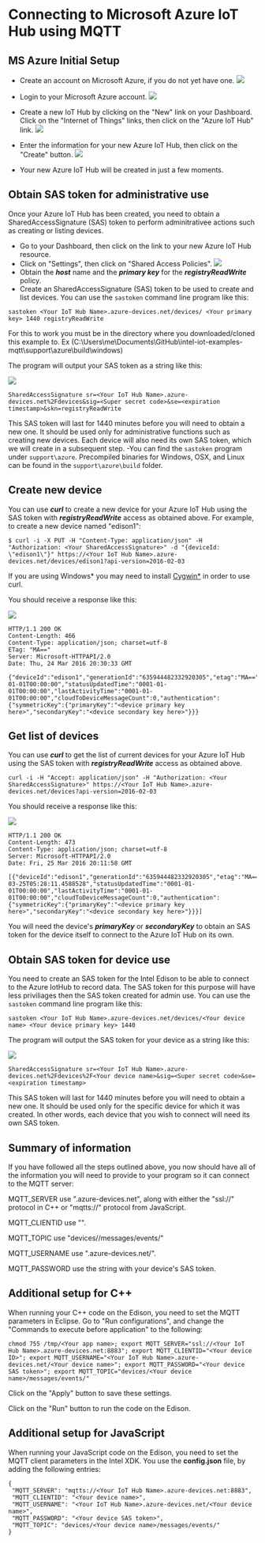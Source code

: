 # Connecting to Microsoft Azure IoT Hub using MQTT

## MS Azure Initial Setup

- Create an account on Microsoft Azure, if you do not yet have one.
![](https://github.com/hybridgroup/intel-iot-examples-mqtt/blob/master/images/azure/create-free-account.png)

- Login to your Microsoft Azure account.
![](https://github.com/hybridgroup/intel-iot-examples-mqtt/blob/master/images/azure/sign-in-to-azure.png)

- Create a new IoT Hub by clicking on the "New" link on your Dashboard. Click on the "Internet of Things" links, then click on the "Azure IoT Hub" link.
![](https://github.com/hybridgroup/intel-iot-examples-mqtt/blob/master/images/azure/create-new-iot-hub.png)

- Enter the information for your new Azure IoT Hub, then click on the "Create" button.
![](https://github.com/hybridgroup/intel-iot-examples-mqtt/blob/master/images/azure/create-new-iot-hub-2.png)

- Your new Azure IoT Hub will be created in just a few moments.

## Obtain SAS token for administrative use

Once your Azure IoT Hub has been created, you need to obtain a SharedAccessSignature (SAS) token to perform adminitrativee actions such as creating or listing devices.

- Go to your Dashboard, then click on the link to your new Azure IoT Hub resource.
- Click on "Settings", then click on "Shared Access Policies".
![](https://github.com/hybridgroup/intel-iot-examples-mqtt/blob/master/images/azure/obtain-sas.png)
- Obtain the ***host*** name and the ***primary key*** for the ***registryReadWrite*** policy.
- Create an SharedAccessSignature (SAS) token to be used to create and list devices. You can use the `sastoken` command line program like this:

```
sastoken <Your IoT Hub Name>.azure-devices.net/devices/ <Your primary key> 1440 registryReadWrite
```
For this to work you must be in the directory where you downloaded/cloned this example to.
Ex (C:\Users\me\Documents\GitHub\intel-iot-examples-mqtt\support\azure\build\windows)

The program will output your SAS token as a string like this:

![](https://github.com/hybridgroup/intel-iot-examples-mqtt/blob/master/images/azure/sas-example.png)


```
SharedAccessSignature sr=<Your IoT Hub Name>.azure-devices.net%2Fdevices&sig=<Super secret code>&se=<expiration timestamp>&skn=registryReadWrite
```

This SAS token will last for 1440 minutes before you will need to obtain a new one. It should be used only for administrative functions such as creating new devices. Each device will also need its own SAS token, which we will create in a subsequent step.
-You can find the `sastoken` program under `support\azure`. Precompiled binaries for Windows, OSX, and Linux can be found in the `support\azure\build` folder.

## Create new device

You can use ***curl*** to create a new device for your Azure IoT Hub using the SAS token with ***registryReadWrite*** access as obtained above. For example, to create a new device named "edison1":

```
$ curl -i -X PUT -H "Content-Type: application/json" -H "Authorization: <Your SharedAccessSignature>" -d "{deviceId: \"edison1\"}" https://<Your IoT Hub Name>.azure-devices.net/devices/edison1?api-version=2016-02-03
```
If you are using Windows* you may need to install [Cygwin*](https://github.com/hybridgroup/intel-iot-examples-mqtt/blob/feature/image-link/installing-cygwin.md) in order to use curl.

You should receive a response like this:

![](https://github.com/hybridgroup/intel-iot-examples-mqtt/blob/master/images/azure/create-new-device-curl.png)

```
HTTP/1.1 200 OK
Content-Length: 466
Content-Type: application/json; charset=utf-8
ETag: "MA=="
Server: Microsoft-HTTPAPI/2.0
Date: Thu, 24 Mar 2016 20:30:33 GMT

{"deviceId":"edison1","generationId":"635944482332920305","etag":"MA==","connectionState":"Disconnected","status":"enabled","statusReason":null,"connectionStateUpdatedTime":"0001-01-01T00:00:00","statusUpdatedTime":"0001-01-01T00:00:00","lastActivityTime":"0001-01-01T00:00:00","cloudToDeviceMessageCount":0,"authentication":{"symmetricKey":{"primaryKey":"<device primary key here>","secondaryKey":"<device secondary key here>"}}}
```

## Get list of devices

You can use ***curl*** to get the list of current devices for your Azure IoT Hub using the SAS token with ***registryReadWrite*** access as obtained above.

```
curl -i -H "Accept: application/json" -H "Authorization: <Your SharedAccessSignature>" https://<Your IoT Hub Name>.azure-devices.net/devices?api-version=2016-02-03
```

You should receive a response like this:

![](https://github.com/hybridgroup/intel-iot-examples-mqtt/blob/master/images/azure/list-devices-curl.png)

```
HTTP/1.1 200 OK
Content-Length: 473
Content-Type: application/json; charset=utf-8
Server: Microsoft-HTTPAPI/2.0
Date: Fri, 25 Mar 2016 20:11:58 GMT

[{"deviceId":"edison1","generationId":"635944482332920305","etag":"MA==","connectionState":"Connected","status":"enabled","statusReason":null,"connectionStateUpdatedTime":"2016-03-25T05:28:11.4588528","statusUpdatedTime":"0001-01-01T00:00:00","lastActivityTime":"0001-01-01T00:00:00","cloudToDeviceMessageCount":0,"authentication":{"symmetricKey":{"primaryKey":"<device primary key here>","secondaryKey":"<device secondary key here>"}}}]
```
You will need the device's ***primaryKey*** or ***secondaryKey*** to obtain an SAS token for the device itself to connect to the Azure IoT Hub on its own.

## Obtain SAS token for device use

You need to create an SAS token for the Intel Edison to be able to connect to the Azure IotHub to record data. The SAS token for this purpose will have less priviliages then the SAS token created for admin use. You can use the `sastoken` command line program like this:

```
sastoken <Your IoT Hub Name>.azure-devices.net/devices/<Your device name> <Your device primary key> 1440
```

The program will output the SAS token for your device as a string like this:

![](https://github.com/hybridgroup/intel-iot-examples-mqtt/blob/master/images/azure/device-sas-example.png)

```
SharedAccessSignature sr=<Your IoT Hub Name>.azure-devices.net%2Fdevices%2F<Your device name>&sig=<Super secret code>&se=<expiration timestamp>
```

This SAS token will last for 1440 minutes before you will need to obtain a new one. It should be used only for the specific device for which it was created. In other words, each device that you wish to connect will need its own SAS token.

## Summary of information

If you have followed all the steps outlined above, you now should have all of the information you will need to provide to your program so it can connect to the MQTT server:

MQTT_SERVER use "<Your IoT Hub Name>.azure-devices.net", along with either the "ssl://" protocol in C++ or "mqtts://" protocol from JavaScript.

MQTT_CLIENTID use "<Your device name>".

MQTT_TOPIC use "devices/<Your device name>/messages/events/"

MQTT_USERNAME use "<Your IoT Hub Name>.azure-devices.net/<Your device name>".

MQTT_PASSWORD use the string with your device's SAS token.

## Additional setup for C++

When running your C++ code on the Edison, you need to set the MQTT parameters in Eclipse. Go to "Run configurations", and change the "Commands to execute before application" to the following:

```
chmod 755 /tmp/<Your app name>; export MQTT_SERVER="ssl://<Your IoT Hub Name>.azure-devices.net:8883"; export MQTT_CLIENTID="<Your device ID>"; export MQTT_USERNAME="<Your IoT Hub Name>.azure-devices.net/<Your device name>"; export MQTT_PASSWORD="<Your device SAS token>"; export MQTT_TOPIC="devices/<Your device name>/messages/events/"
```

Click on the "Apply" button to save these settings.

Click on the "Run" button to run the code on the Edison.

## Additional setup for JavaScript

When running your JavaScript code on the Edison, you need to set the MQTT client parameters in the Intel XDK. You use the **config.json** file, by adding the following entries:

```
{
 "MQTT_SERVER": "mqtts://<Your IoT Hub Name>.azure-devices.net:8883",
 "MQTT_CLIENTID": "<Your device name>",
 "MQTT_USERNAME": "<Your IoT Hub Name>.azure-devices.net/<Your device name>",
 "MQTT_PASSWORD": "<Your device SAS token>",
 "MQTT_TOPIC": "devices/<Your device name>/messages/events/"
}
```

